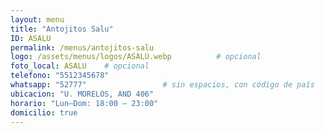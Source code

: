 ```yaml
---
layout: menu
title: "Antojitos Salu"
ID: ASALU
permalink: /menus/antojitos-salu
logo: /assets/menus/logos/ASALU.webp          # opcional
foto_local: ASALU    # opcional
telefono: "5512345678"
whatsapp: "52777"                 # sin espacios, con código de país
ubicacion: "U. MORELOS, AND 406"
horario: "Lun–Dom: 18:00 – 23:00"
domicilio: true
---
```

